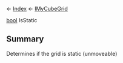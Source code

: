 ← [Index](Api-Index) ← [IMyCubeGrid](VRage.Game.ModAPI.Ingame.IMyCubeGrid)

[bool](System.Boolean) IsStatic

## Summary

Determines if the grid is static (unmoveable)

